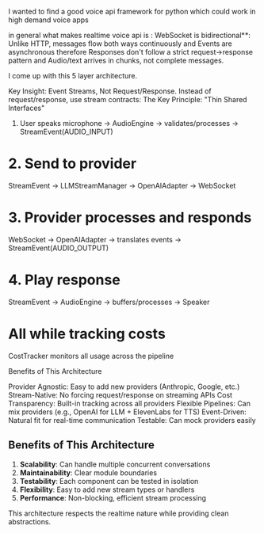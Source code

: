 I wanted to find a good voice api framework for python which could work in high demand voice apps

in general what makes realtime voice api is :
WebSocket is bidirectional**: Unlike HTTP, messages flow both ways continuously and Events are asynchronous therefore Responses don't follow a strict request→response pattern and Audio/text arrives in chunks, not complete messages. 

I come up with this 5 layer architecture. 

Key Insight: Event Streams, Not Request/Response. Instead of request/response, use stream contracts:
The Key Principle: "Thin Shared Interfaces"


 1. User speaks
microphone → AudioEngine → validates/processes → StreamEvent(AUDIO_INPUT)

# 2. Send to provider
StreamEvent → LLMStreamManager → OpenAIAdapter → WebSocket

# 3. Provider processes and responds
WebSocket → OpenAIAdapter → translates events → StreamEvent(AUDIO_OUTPUT)

# 4. Play response
StreamEvent → AudioEngine → buffers/processes → Speaker

# All while tracking costs
CostTracker monitors all usage across the pipeline


Benefits of This Architecture

Provider Agnostic: Easy to add new providers (Anthropic, Google, etc.)
Stream-Native: No forcing request/response on streaming APIs
Cost Transparency: Built-in tracking across all providers
Flexible Pipelines: Can mix providers (e.g., OpenAI for LLM + ElevenLabs for TTS)
Event-Driven: Natural fit for real-time communication
Testable: Can mock providers easily

## Benefits of This Architecture

1. **Scalability**: Can handle multiple concurrent conversations
2. **Maintainability**: Clear module boundaries
3. **Testability**: Each component can be tested in isolation
4. **Flexibility**: Easy to add new stream types or handlers
5. **Performance**: Non-blocking, efficient stream processing

This architecture respects the realtime nature while providing clean abstractions.